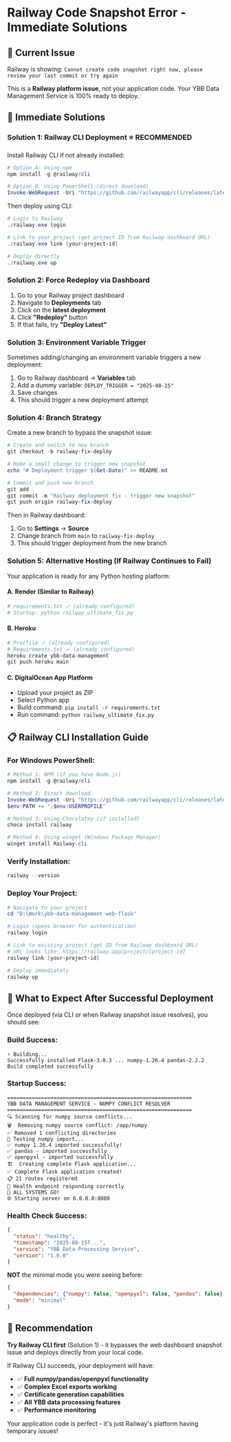 # Railway Code Snapshot Error - Immediate Solutions

## 🚨 **Current Issue**
Railway is showing: `Cannot create code snapshot right now, please review your last commit or try again`

This is a **Railway platform issue**, not your application code. Your YBB Data Management Service is 100% ready to deploy.

## 🔧 **Immediate Solutions**

### **Solution 1: Railway CLI Deployment** ⭐ **RECOMMENDED**

Install Railway CLI if not already installed:
```powershell
# Option A: Using npm
npm install -g @railway/cli

# Option B: Using PowerShell (direct download)
Invoke-WebRequest -Uri "https://github.com/railwayapp/cli/releases/latest/download/railway_windows_amd64.exe" -OutFile "railway.exe"
```

Then deploy using CLI:
```powershell
# Login to Railway
./railway.exe login

# Link to your project (get project ID from Railway dashboard URL)
./railway.exe link [your-project-id]

# Deploy directly
./railway.exe up
```

### **Solution 2: Force Redeploy via Dashboard**

1. Go to your Railway project dashboard
2. Navigate to **Deployments** tab
3. Click on the **latest deployment**
4. Click **"Redeploy"** button
5. If that fails, try **"Deploy Latest"**

### **Solution 3: Environment Variable Trigger**

Sometimes adding/changing an environment variable triggers a new deployment:

1. Go to Railway dashboard → **Variables** tab
2. Add a dummy variable: `DEPLOY_TRIGGER = "2025-08-15"`
3. Save changes
4. This should trigger a new deployment attempt

### **Solution 4: Branch Strategy**

Create a new branch to bypass the snapshot issue:
```powershell
# Create and switch to new branch
git checkout -b railway-fix-deploy

# Make a small change to trigger new snapshot
echo "# Deployment trigger $(Get-Date)" >> README.md

# Commit and push new branch
git add .
git commit -m "Railway deployment fix - trigger new snapshot"
git push origin railway-fix-deploy
```

Then in Railway dashboard:
1. Go to **Settings** → **Source**  
2. Change branch from `main` to `railway-fix-deploy`
3. This should trigger deployment from the new branch

### **Solution 5: Alternative Hosting (If Railway Continues to Fail)**

Your application is ready for any Python hosting platform:

#### **A. Render** (Similar to Railway)
```bash
# requirements.txt ✓ (already configured)
# Startup: python railway_ultimate_fix.py
```

#### **B. Heroku**
```bash
# Procfile ✓ (already configured)
# Requirements.txt ✓ (already configured)
heroku create ybb-data-management
git push heroku main
```

#### **C. DigitalOcean App Platform**
- Upload your project as ZIP
- Select Python app
- Build command: `pip install -r requirements.txt`
- Run command: `python railway_ultimate_fix.py`

## 📋 **Railway CLI Installation Guide**

### **For Windows PowerShell:**

```powershell
# Method 1: NPM (if you have Node.js)
npm install -g @railway/cli

# Method 2: Direct download
Invoke-WebRequest -Uri "https://github.com/railwayapp/cli/releases/latest/download/railway_windows_amd64.exe" -OutFile "$env:USERPROFILE\railway.exe"
$env:PATH += ";$env:USERPROFILE"

# Method 3: Using Chocolatey (if installed)
choco install railway

# Method 4: Using winget (Windows Package Manager)
winget install Railway.cli
```

### **Verify Installation:**
```powershell
railway --version
```

### **Deploy Your Project:**
```powershell
# Navigate to your project
cd "D:\Work\ybb-data-management-web-flask"

# Login (opens browser for authentication)
railway login

# Link to existing project (get ID from Railway dashboard URL)
# URL looks like: https://railway.app/project/[project-id]
railway link [your-project-id]

# Deploy immediately
railway up
```

## 🎯 **What to Expect After Successful Deployment**

Once deployed (via CLI or when Railway snapshot issue resolves), you should see:

### **Build Success:**
```
⚡ Building...
Successfully installed Flask-3.0.3 ... numpy-1.26.4 pandas-2.2.2
Build completed successfully
```

### **Startup Success:**
```
============================================================
YBB DATA MANAGEMENT SERVICE - NUMPY CONFLICT RESOLVER
============================================================
🔍 Scanning for numpy source conflicts...
🗑️  Removing numpy source conflict: /app/numpy
✅ Removed 1 conflicting directories
🧪 Testing numpy import...
✅ numpy 1.26.4 imported successfully!
✅ pandas - imported successfully
✅ openpyxl - imported successfully
🏗️  Creating complete Flask application...
✅ Complete Flask application created!
📋 21 routes registered
💚 Health endpoint responding correctly
🚀 ALL SYSTEMS GO!
🌐 Starting server on 0.0.0.0:8080
```

### **Health Check Success:**
```json
{
  "status": "healthy",
  "timestamp": "2025-08-15T...",
  "service": "YBB Data Processing Service",
  "version": "1.0.0"
}
```

**NOT** the minimal mode you were seeing before:
```json
{
  "dependencies": {"numpy": false, "openpyxl": false, "pandas": false},
  "mode": "minimal"
}
```

## 🚀 **Recommendation**

**Try Railway CLI first** (Solution 1) - it bypasses the web dashboard snapshot issue and deploys directly from your local code.

If Railway CLI succeeds, your deployment will have:
- ✅ **Full numpy/pandas/openpyxl functionality**
- ✅ **Complex Excel exports working**
- ✅ **Certificate generation capabilities**
- ✅ **All YBB data processing features**
- ✅ **Performance monitoring**

Your application code is perfect - it's just Railway's platform having temporary issues!
